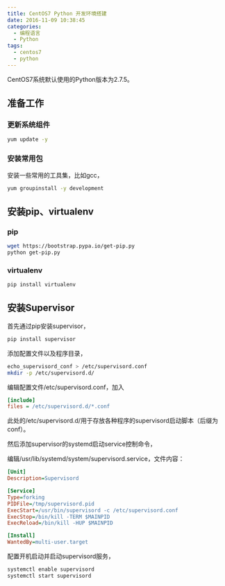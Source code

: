 ```yaml
---
title: CentOS7 Python 开发环境搭建
date: 2016-11-09 10:38:45
categories:
  - 编程语言
  - Python
tags:
  - centos7
  - python
---
```

CentOS7系统默认使用的Python版本为2.7.5。

## 准备工作

### 更新系统组件

```bash
yum update -y
```

### 安装常用包

安装一些常用的工具集，比如gcc，

```bash
yum groupinstall -y development
```

## 安装pip、virtualenv

### pip

```bash
wget https://bootstrap.pypa.io/get-pip.py
python get-pip.py
```

### virtualenv

```bash
pip install virtualenv
```

## 安装Supervisor

首先通过pip安装supervisor，

```bash
pip install supervisor
```

添加配置文件以及程序目录，

```bash
echo_supervisord_conf > /etc/supervisord.conf
mkdir -p /etc/supervisord.d/
```

编辑配置文件/etc/supervisord.conf，加入

```ini
[include]
files = /etc/supervisord.d/*.conf
```

此处的/etc/supervisord.d/用于存放各种程序的supervisord启动脚本（后缀为conf）。

然后添加supervisor的systemd启动service控制命令，

编辑/usr/lib/systemd/system/supervisord.service，文件内容：

```ini
[Unit]
Description=Supervisord

[Service]
Type=forking
PIDFile=/tmp/supervisord.pid
ExecStart=/usr/bin/supervisord -c /etc/supervisord.conf
ExecStop=/bin/kill -TERM $MAINPID
ExecReload=/bin/kill -HUP $MAINPID

[Install]
WantedBy=multi-user.target
```

配置开机启动并启动supervisord服务，

```bash
systemctl enable supervisord
systemctl start supervisord
```
